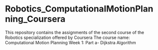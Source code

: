 # Robotics_ComputationalMotionPlanning_Coursera
This repository contains the assignments of the second course of the Robotics specialization offered by Coursera
The course name: Computational Motion Planning
Week 1: Part a- Dijkstra Algorithm

